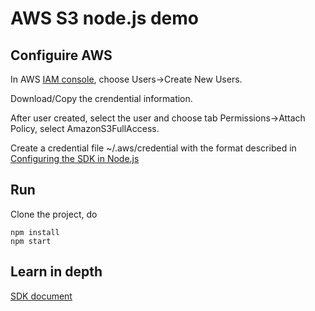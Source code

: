 # AWS S3 node.js demo

## Configuire AWS

In AWS [IAM console](https://console.aws.amazon.com/iam), choose Users->Create New Users.

Download/Copy the crendential information.

After user created, select the user and choose tab Permissions->Attach Policy, select AmazonS3FullAccess.

Create a credential file ~/.aws/credential with the format described in [Configuring the SDK in Node.js](http://docs.aws.amazon.com/AWSJavaScriptSDK/guide/node-configuring.html)

## Run

Clone the project, do 
```
npm install
npm start
```

## Learn in depth

[SDK document](http://docs.aws.amazon.com/AWSJavaScriptSDK/latest/AWS/S3.html)
